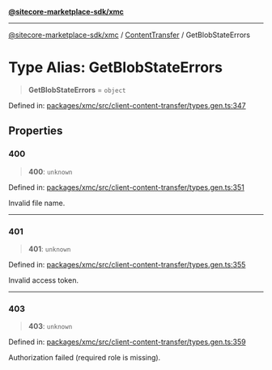 [**@sitecore-marketplace-sdk/xmc**](../../../../README.md)

***

[@sitecore-marketplace-sdk/xmc](../../../../README.md) / [ContentTransfer](../README.md) / GetBlobStateErrors

# Type Alias: GetBlobStateErrors

> **GetBlobStateErrors** = `object`

Defined in: [packages/xmc/src/client-content-transfer/types.gen.ts:347](https://github.com/Sitecore/marketplace-sdk/blob/e3ec55ede335ad59ac5875d32f0d68c50e7bc899/packages/xmc/src/client-content-transfer/types.gen.ts#L347)

## Properties

### 400

> **400**: `unknown`

Defined in: [packages/xmc/src/client-content-transfer/types.gen.ts:351](https://github.com/Sitecore/marketplace-sdk/blob/e3ec55ede335ad59ac5875d32f0d68c50e7bc899/packages/xmc/src/client-content-transfer/types.gen.ts#L351)

Invalid file name.

***

### 401

> **401**: `unknown`

Defined in: [packages/xmc/src/client-content-transfer/types.gen.ts:355](https://github.com/Sitecore/marketplace-sdk/blob/e3ec55ede335ad59ac5875d32f0d68c50e7bc899/packages/xmc/src/client-content-transfer/types.gen.ts#L355)

Invalid access token.

***

### 403

> **403**: `unknown`

Defined in: [packages/xmc/src/client-content-transfer/types.gen.ts:359](https://github.com/Sitecore/marketplace-sdk/blob/e3ec55ede335ad59ac5875d32f0d68c50e7bc899/packages/xmc/src/client-content-transfer/types.gen.ts#L359)

Authorization failed (required role is missing).

